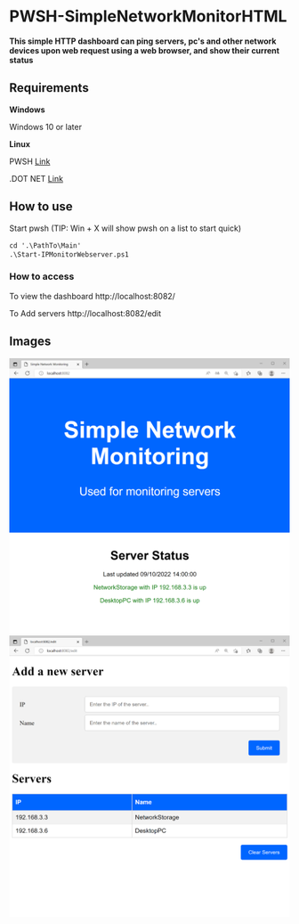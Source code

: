 # PWSH-SimpleNetworkMonitorHTML
**This simple HTTP dashboard can ping servers, pc's and other network devices upon web request using a web browser, and show their current status**

## Requirements

**Windows**

Windows 10 or later

**Linux**

PWSH
[Link](https://learn.microsoft.com/en-us/powershell/scripting/install/installing-powershell-on-linux?view=powershell-7.2)

.DOT NET
[Link](https://learn.microsoft.com/en-us/dotnet/core/install/linux)

## How to use

Start pwsh (TIP: Win + X will show pwsh on a list to start quick)
```
cd '.\PathTo\Main'
.\Start-IPMonitorWebserver.ps1
```
### How to access

To view the dashboard
http://localhost:8082/

To Add servers
http://localhost:8082/edit

## Images
![](DashboardImageExample.png)
![](DashboardAddServersImageExample.png)

